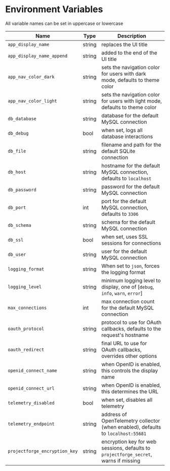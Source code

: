 <!--- Content managed by Project Forge, see [projectforge.md] for details. -->
# Environment Variables

All variable names can be set in uppercase or lowercase

| Name                          | Type   | Description                                                                          |
|-------------------------------|--------|--------------------------------------------------------------------------------------|
| `app_display_name`            | string | replaces the UI title                                                                |
| `app_display_name_append`     | string | added to the end of the UI title                                                     |
| `app_nav_color_dark`          | string | sets the navigation color for users with dark mode, defaults to theme color          |
| `app_nav_color_light`         | string | sets the navigation color for users with light mode, defaults to theme color         |
| `db_database`                 | string | database for the default MySQL connection                                            |
| `db_debug`                    | bool   | when set, logs all database interactions                                             |
| `db_file`                     | string | filename and path for the default SQLite connection                                  |
| `db_host`                     | string | hostname for the default MySQL connection, defaults to `localhost`                   |
| `db_password`                 | string | password for the default MySQL connection                                            |
| `db_port`                     | int    | port for the default MySQL connection, defaults to `3306`                            |
| `db_schema`                   | string | schema for the default MySQL connection                                              |
| `db_ssl`                      | bool   | when set, uses SSL sessions for connections                                          |
| `db_user`                     | string | user for the default MySQL connection                                                |
| `logging_format`              | string | When set to `json`, forces the logging format                                        |
| `logging_level`               | string | minimum logging level to display, one of [`debug`, `info`, `warn`, `error`]          |
| `max_connections`             | int    | max connection count for the default MySQL connection                                |
| `oauth_protocol`              | string | protocol to use for OAuth callbacks, defaults to the request's hostname              |
| `oauth_redirect`              | string | final URL to use for OAuth callbacks, overrides other options                        |
| `openid_connect_name`         | string | when OpenID is enabled, this controls the display name                               |
| `openid_connect_url`          | string | when OpenID is enabled, this determines the URL                                      |
| `telemetry_disabled`          | bool   | when set, disables all telemetry                                                     |
| `telemetry_endpoint`          | string | address of OpenTelemetry collector (when enabled), defaults to `localhost:55681`     |
| `projectforge_encryption_key` | string | encryption key for web sessions, defaults to `projectforge_secret`, warns if missing |
